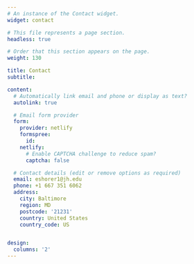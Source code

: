 ```yaml
---
# An instance of the Contact widget.
widget: contact

# This file represents a page section.
headless: true

# Order that this section appears on the page.
weight: 130

title: Contact
subtitle:

content:
  # Automatically link email and phone or display as text?
  autolink: true

  # Email form provider
  form:
    provider: netlify
    formspree:
      id:
    netlify:
      # Enable CAPTCHA challenge to reduce spam?
      captcha: false

  # Contact details (edit or remove options as required)
  email: eshorer1@jh.edu
  phone: +1 667 351 6062
  address:
    city: Baltimore
    region: MD
    postcode: '21231'
    country: United States
    country_code: US


design:
  columns: '2'
---
```

